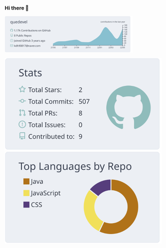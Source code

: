 ###  Hi there 👋
<img width="81.4%" src="https://raw.githubusercontent.com/quedevel/quedevel/master/profile-summary-card-output/nord_bright/0-profile-details.svg">

![](https://raw.githubusercontent.com/quedevel/quedevel/master/profile-summary-card-output/nord_bright/3-stats.svg)
![](https://raw.githubusercontent.com/quedevel/quedevel/master/profile-summary-card-output/nord_bright/1-repos-per-language.svg)
